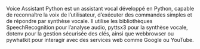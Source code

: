 Voice Assistant Python est un assistant vocal développé en Python, capable de reconnaître la voix de l’utilisateur, d’exécuter des commandes simples et de répondre par synthèse vocale. Il utilise les bibliothèques SpeechRecognition pour l’analyse audio, pyttsx3 pour la synthèse vocale, dotenv pour la gestion sécurisée des clés, ainsi que webbrowser ou pywhatkit pour interagir avec des services web comme Google ou YouTube.
